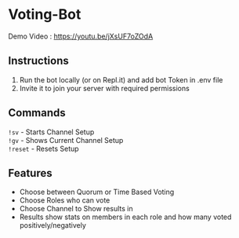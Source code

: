 # Voting-Bot

Demo Video : https://youtu.be/jXsUF7oZOdA <br>

## Instructions

1. Run the bot locally (or on Repl.it) and add bot Token in .env file
2. Invite it to join your server with required permissions

## Commands 

``` !sv ``` - Starts Channel Setup <br>
``` !gv ``` - Shows Current Channel Setup <br>
``` !reset ``` - Resets Setup 

## Features

- Choose between Quorum or Time Based Voting
- Choose Roles who can vote
- Choose Channel to Show results in
- Results show stats on members in each role and how many voted positively/negatively
